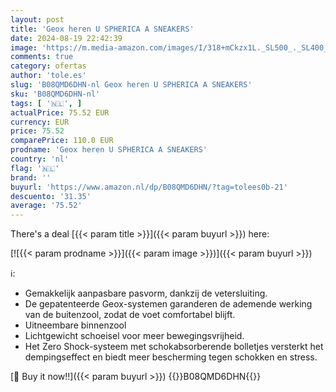 ```yaml
---
layout: post
title: 'Geox heren U SPHERICA A SNEAKERS'
date: 2024-08-19 22:42:39
image: 'https://m.media-amazon.com/images/I/318+mCkzx1L._SL500_._SL400_.jpg'
comments: true
category: ofertas
author: 'tole.es'
slug: 'B08QMD6DHN-nl Geox heren U SPHERICA A SNEAKERS'
sku: 'B08QMD6DHN-nl'
tags: [ '🇳🇱', ]
actualPrice: 75.52 EUR
currency: EUR
price: 75.52
comparePrice: 110.0 EUR
prodname: 'Geox heren U SPHERICA A SNEAKERS'
country: 'nl'
flag: '🇳🇱'
brand: ''
buyurl: 'https://www.amazon.nl/dp/B08QMD6DHN/?tag=tolees0b-21'
descuento: '31.35'
average: '75.52'
---
```


There's a deal [{{< param title >}}]({{< param buyurl >}})  here:

[![{{< param prodname >}}]({{< param image >}})]({{< param buyurl >}})

ℹ️:

- Gemakkelijk aanpasbare pasvorm, dankzij de vetersluiting.
- De gepatenteerde Geox-systemen garanderen de ademende werking van de buitenzool, zodat de voet comfortabel blijft.
- Uitneembare binnenzool
- Lichtgewicht schoeisel voor meer bewegingsvrijheid.
- Het Zero Shock-systeem met schokabsorberende bolletjes versterkt het dempingseffect en biedt meer bescherming tegen schokken en stress.

[🛒 Buy it now!!]({{< param buyurl >}})
{{<world>}}B08QMD6DHN{{</world>}}
